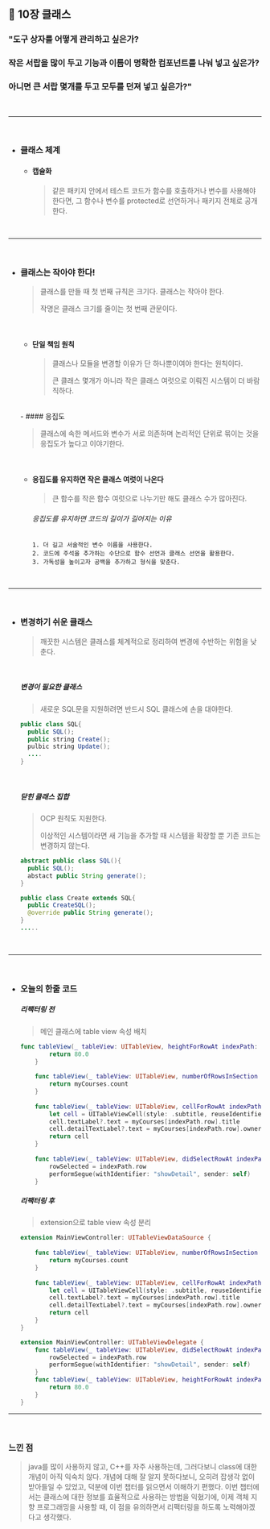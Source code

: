 ## 📍 10장 클래스



### 	"도구 상자를 어떻게 관리하고 싶은가?

### 	작은 서랍을 많이 두고 기능과 이름이 명확한 컴포넌트를 나눠 넣고 	싶은가?

### 	아니면 큰 서랍 몇개를 두고 모두를 던져 넣고 싶은가?"



</br>



-----



</br>



- ### 클래스 체계

  - #### 캡슐화

    > 같은 패키지 안에서 테스트 코드가 함수를 호출하거나 변수를 사용해야 한다면, 그 함수나 변수를 protected로 선언하거나 패키지 전체로 공개한다. 



</br>



------



</br>



- ### 클래스는 작아야 한다!

  > 클래스를 만들 때 첫 번째 규칙은 크기다. 클래스는 작아야 한다. 
  >
  > 작명은 클래스 크기를 줄이는 첫 번째 관문이다.

  

  </br>

  

  - #### 단일 책임 원칙

    > 클래스나 모듈을 변경할 이유가 단 하나뿐이여야 한다는 원칙이다.
    >
    > 큰 클래스 몇개가 아니라 작은 클래스 여럿으로 이뤄진 시스템이 더 바람직하다.

  

  </br>
  - #### 응집도

    > 클래스에 속한 메서드와 변수가 서로 의존하며 논리적인 단위로 묶이는 것을 응집도가 높다고 이야기한다. 

  </br>

  - #### 응집도를 유지하면 작은 클래스 여럿이 나온다

    > 큰 함수를 작은 함수 여럿으로 나누기만 해도 클래스 수가 많아진다.

    ###### 응집도를 유지하면 코드의 길이가 길어지는 이유

    	1. 더 길고 서술적인 변수 이름을 사용한다.
     	2. 코드에 주석을 추가하는 수단으로 함수 선언과 클래스 선언을 활용한다.
     	3. 가독성을 높이고자 공백을 추가하고 형식을 맞춘다.



</br>



------



</br>



- ### 변경하기 쉬운 클래스

  > 깨끗한 시스템은 클래스를 체계적으로 정리하여 변경에 수반하는 위험을 낮춘다. 

  

  <br>

  

  ##### 변경이 필요한 클래스

  > 새로운 SQL문을 지원하려면 반드시 SQL 클래스에 손을 대야한다. 

  ```java
  public class SQL{
  	public SQL();
  	public string Create();
  	pulbic string Update();
  	....
  }
  ```

  

  </br>

  ##### 닫힌 클래스 집합

  > OCP 원칙도 지원한다. 
  >
  > 이상적인 시스템이라면 새 기능을 추가할 때 시스템을 확장할 뿐 기존 코드는 변경하지 않는다. 

  ```java
  abstract public class SQL(){
  	public SQL();
  	abstact public String generate();
  }
  
  public class Create extends SQL{
  	public CreateSQL();
  	@override public String generate();
  }
  .....
  ```

  

  

</br>



-----



</br>

- ### 오늘의 한줄 코드

  ##### 리팩터링 전

  > 메인 클래스에 table view 속성 배치

  ```swift
  func tableView(_ tableView: UITableView, heightForRowAt indexPath: IndexPath) -> CGFloat {
          return 80.0
      }
      
      func tableView(_ tableView: UITableView, numberOfRowsInSection section: Int) -> Int {
          return myCourses.count
      }
      
      func tableView(_ tableView: UITableView, cellForRowAt indexPath: IndexPath) -> UITableViewCell {
          let cell = UITableViewCell(style: .subtitle, reuseIdentifier: nil)
          cell.textLabel?.text = myCourses[indexPath.row].title
          cell.detailTextLabel?.text = myCourses[indexPath.row].owner?.name
          return cell
      }
      
      func tableView(_ tableView: UITableView, didSelectRowAt indexPath: IndexPath){
          rowSelected = indexPath.row
          performSegue(withIdentifier: "showDetail", sender: self)
      }
  ```

  

  ##### 리팩터링 후

  > extension으로 table view 속성 분리

  ```swift
  extension MainViewController: UITableViewDataSource {
      
      func tableView(_ tableView: UITableView, numberOfRowsInSection section: Int) -> Int {
          return myCourses.count
      }
      
      func tableView(_ tableView: UITableView, cellForRowAt indexPath: IndexPath) -> UITableViewCell {
          let cell = UITableViewCell(style: .subtitle, reuseIdentifier: nil)
          cell.textLabel?.text = myCourses[indexPath.row].title
          cell.detailTextLabel?.text = myCourses[indexPath.row].owner?.name
          return cell
      }
  }
  
  extension MainViewController: UITableViewDelegate {
      func tableView(_ tableView: UITableView, didSelectRowAt indexPath: IndexPath){
          rowSelected = indexPath.row
          performSegue(withIdentifier: "showDetail", sender: self)
      }
      func tableView(_ tableView: UITableView, heightForRowAt indexPath: IndexPath) -> CGFloat {
          return 80.0
      }
  }
  
  ```

  





----



</br>



### 느낀 점

> java를 많이 사용하지 않고, C++를 자주 사용하는데,  그러다보니 class에 대한 개념이 아직 익숙치 않다. 개념에 대해 잘 알지 못하다보니, 오히려 잡생각 없이 받아들일 수 있었고, 덕분에 이번 챕터를 읽으면서 이해하기 편했다. 이번 챕터에서는 클래스에 대한 정보를 효율적으로 사용하는 방법을 익혔기에, 이제 객체 지향 프로그래밍을 사용할 때, 이 점을 유의하면서 리팩터링을 하도록 노력해야겠다고 생각했다. 





